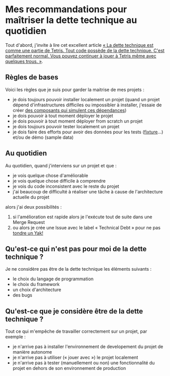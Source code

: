 # Mes recommandations pour maîtriser la dette technique au quotidien

Tout d'abord, j'invite à lire cet excellent article [« La dette technique est comme une partie de
Tetris. Tout code possède de la dette technique. C'est parfaitement normal. Vous pouvez continuer à jouer
à Tetris même avec quelques trous. »](https://damien.pobel.fr/post/dette-technique-partie-tetris/).

## Règles de bases

Voici les règles que je suis pour garder la maitrise de mes projets :

- je dois toujours pouvoir installer localement un projet (quand un projet dépend d'infrastructures difficiles ou impossibler à installer, j'essaie de créer [des composants qui simulent ces dépendances](https://en.wikipedia.org/wiki/Mock_object))
- je dois pouvoir à tout moment déployer le projet
- je dois pouvoir à tout moment déployer from scratch un projet 
- je dois toujours pouvoir tester localement un projet
- je dois faire des efforts pour avoir des données pour les tests ([fixture](https://en.wikipedia.org/wiki/Test_fixture#Software)...) et/ou de démo (sample data)

## Au quotidien

Au quotidien, quand j'interviens sur un projet et que :

- je vois quelque chose d'améliorable
- je vois quelque chose difficile à comprendre
- je vois du code inconsistent avec le reste du projet
- j'ai beaucoup de difficulté à réaliser une tâche à cause de l'architecture actuelle du projet

alors j'ai deux possibilités :

1. si l'amélioration est rapide alors je l'exécute tout de suite dans une Merge Request
2. ou alors je crée une Issue avec le label « Technical Debt » pour ne pas [tondre un Yak!](https://github.com/stephane-klein/personnal-notebook/blob/draft-how-i-manage-technical-debt/003-ne-tonds-pas-de-yaks.md)

## Qu'est-ce qui n'est pas pour moi de la dette technique ?

Je ne considère pas être de la dette technique les éléments suivants :

- le choix du langage de programmation
- le choix du framework
- un choix d'architecture
- des bugs

## Qu'est-ce que je considère être de la dette technique ?

Tout ce qui m'empêche de travailler correctement sur un projet, par exemple :

- je n'arrive pas à installer l'environnement de developement du projet de manière autonome
- je n'arrive pas à utiliser (« jouer avec ») le projet localement
- je n'arrive pas à tester (manuellement ou non) une fonctionnalité du projet en dehors de son environnement de production
